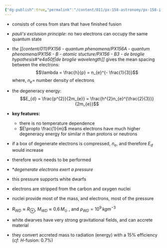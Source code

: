 ```yaml
---
{"dg-publish":true,"permalink":"/content/011/px-158-astronomy/px-158-i-stars/px-158-i7a-white-dwarfs/","created":"2024-11-25T10:50:32.000+00:00","updated":"2024-11-26T20:14:26.562+00:00"}
---
```


- consists of cores from stars that have finished fusion
- *pauli's exclusion principle*: no two electrons can occupy the same quantum state
- *the [[content/011/PX156 - quantum phenomena/PX156A - quantum phenomena/PX156 - B - atomic stucture/PX156 - B3 - de broglie hypothesis#^e4a50f\|de broglie wavelength]]* gives the mean spacing between the electrons: 
$$\lambda = \frac{h}{p} = n_{e}^{- \frac{1}{3}}$$
		where, $n_{e}=$ number density of electrons
- the degeneracy energy: 
$$E_{d} = \frac{p^{2}}{2m_{e}} = \frac{h^{2}n_{e}^{\frac{2}{3}}}{2m_{e}}$$
- **key features:**
	- there is no temperature dependence
	- $E\propto \frac{1}{m}$ means electrons have much higher degeneracy energy for similar $n$ than protons or neutrons

- if a box of degenerate electrons is compressed, $n_{e}$, and therefore $E_{d}$ would increase
- therefore work needs to be performed 
- **degenerate electrons exert a pressure*
- this pressure supports white dwarfs
- electrons are stripped from the carbon and oxygen nuclei
- nuclei provide most of the mass, and electrons, most of the pressure

- $R_{WD}\approx R_{\oplus}$, $M_{WD} \approx 0.6\,M_{\odot}$ , and $\rho_{WD}= 10^{9}\,kgm^{-3}$
- white dwarves have very strong gravitational fields, and can accrete material
- they convert accreted mass to radiation (energy) with a $15\%$ efficiency (*cf*: $H$-fusion: $0.7\%$)